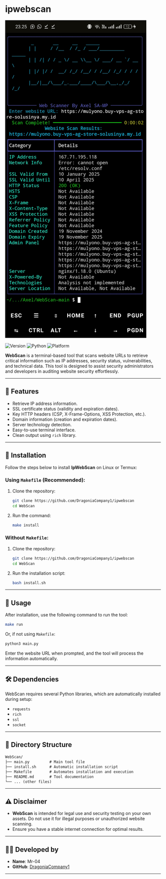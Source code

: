 
# ipwebscan

![ipwebscan Banner](Banner.jpg)

![Version](https://img.shields.io/badge/version-1.0(Beta)-brightgreen)
![Python](https://img.shields.io/badge/python-3.7+-blue)
![Platform](https://img.shields.io/badge/platform-linux%20%7C%20termux-lightgrey)

**WebScan** is a terminal-based tool that scans website URLs to retrieve critical information such as IP addresses, security status, vulnerabilities, and technical data. This tool is designed to assist security administrators and developers in auditing website security effortlessly.

---

## 🎯 Features
- Retrieve IP address information.
- SSL certificate status (validity and expiration dates).
- Key HTTP headers (CSP, X-Frame-Options, XSS Protection, etc.).
- Domain information (creation and expiration dates).
- Server technology detection.
- Easy-to-use terminal interface.
- Clean output using `rich` library.

---

## 🚀 Installation

Follow the steps below to install **IpWebScan** on Linux or Termux:

### **Using `Makefile` (Recommended):**
1. Clone the repository:
   ```bash
   git clone https://github.com/DragoniaCompany1/ipwebscan
   cd WebScan
   ```
2. Run the command:
   ```bash
   make install
   ```

### **Without `Makefile`:**
1. Clone the repository:
   ```bash
   git clone https://github.com/DragoniaCompany1/ipwebscan
   cd WebScan
   ```
2. Run the installation script:
   ```bash
   bash install.sh
   ```

---

## 🔧 Usage
After installation, use the following command to run the tool:

```bash
make run
```

Or, if not using `Makefile`:

```bash
python3 main.py
```

Enter the website URL when prompted, and the tool will process the information automatically.

---

## 🛠 Dependencies
WebScan requires several Python libraries, which are automatically installed during setup:
- `requests`
- `rich`
- `ssl`
- `socket`

---

## 📂 Directory Structure
```
WebScan/
├── main.py         # Main tool file
├── install.sh      # Automatic installation script
├── Makefile        # Automates installation and execution
├── README.md       # Tool documentation
└── ... (other files)
```

---

## ⚠️ Disclaimer
- **WebScan** is intended for legal use and security testing on your own assets. Do not use it for illegal purposes or unauthorized website scanning.
- Ensure you have a stable internet connection for optimal results.

---

## 🧑‍💻 Developed by
- **Name**: Mr-04
- **GitHub**: [DragoniaCompany1](https://github.com/DragoniaCompany1)

---
